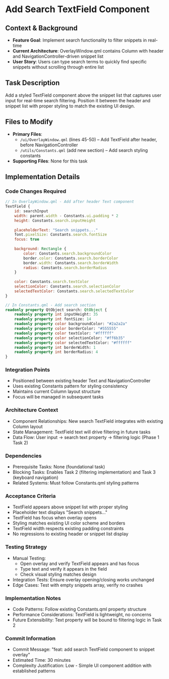 # Add Search TextField Component

## Context & Background

- **Feature Goal**: Implement search functionality to filter snippets in real-time
- **Current Architecture**: OverlayWindow.qml contains Column with header and NavigationController-driven snippet list
- **User Story**: Users can type search terms to quickly find specific snippets without scrolling through entire list

## Task Description

Add a styled TextField component above the snippet list that captures user input for real-time search filtering. Position it between the header and snippet list with proper styling to match the existing UI design.

## Files to Modify

- **Primary Files**:
    - `/ui/OverlayWindow.qml` (lines 45-50) – Add TextField after header, before NavigationController
    - `/utils/Constants.qml` (add new section) – Add search styling constants
- **Supporting Files**: None for this task

## Implementation Details

### Code Changes Required

```qml
// In OverlayWindow.qml - Add after header Text component
TextField {
    id: searchInput
    width: parent.width - Constants.ui.padding * 2
    height: Constants.search.inputHeight
    
    placeholderText: "Search snippets..."
    font.pixelSize: Constants.search.fontSize
    focus: true
    
    background: Rectangle {
        color: Constants.search.backgroundColor
        border.color: Constants.search.borderColor
        border.width: Constants.search.borderWidth
        radius: Constants.search.borderRadius
    }
    
    color: Constants.search.textColor
    selectionColor: Constants.search.selectionColor
    selectedTextColor: Constants.search.selectedTextColor
}
```

```qml
// In Constants.qml - Add search section
readonly property QtObject search: QtObject {
    readonly property int inputHeight: 35
    readonly property int fontSize: 14
    readonly property color backgroundColor: "#2a2a2a"
    readonly property color borderColor: "#555555"
    readonly property color textColor: "#ffffff"
    readonly property color selectionColor: "#ff6b35"
    readonly property color selectedTextColor: "#ffffff"
    readonly property int borderWidth: 1
    readonly property int borderRadius: 4
}
```

### Integration Points

- Positioned between existing header Text and NavigationController
- Uses existing Constants pattern for styling consistency
- Maintains current Column layout structure
- Focus will be managed in subsequent tasks

### Architecture Context

- Component Relationships: New search TextField integrates with existing Column layout
- State Management: TextField text will drive filtering in future tasks
- Data Flow: User input → search text property → filtering logic (Phase 1 Task 2)

### Dependencies

- Prerequisite Tasks: None (foundational task)
- Blocking Tasks: Enables Task 2 (filtering implementation) and Task 3 (keyboard navigation)
- Related Systems: Must follow Constants.qml styling patterns

### Acceptance Criteria

- TextField appears above snippet list with proper styling
- Placeholder text displays "Search snippets..."
- TextField has focus when overlay opens
- Styling matches existing UI color scheme and borders
- TextField width respects existing padding constraints
- No regressions to existing header or snippet list display

### Testing Strategy

- Manual Testing: 
  - Open overlay and verify TextField appears and has focus
  - Type text and verify it appears in the field
  - Check visual styling matches design
- Integration Tests: Ensure overlay opening/closing works unchanged
- Edge Cases: Test with empty snippets array, verify no crashes

### Implementation Notes

- Code Patterns: Follow existing Constants.qml property structure
- Performance Considerations: TextField is lightweight, no concerns
- Future Extensibility: Text property will be bound to filtering logic in Task 2

### Commit Information

- Commit Message: "feat: add search TextField component to snippet overlay"
- Estimated Time: 30 minutes
- Complexity Justification: Low - Simple UI component addition with established patterns